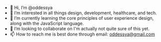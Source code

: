 - 👋 Hi, I’m @oddessya
- 👀 I’m interested in all things design, development, healthcare, and tech.
- 🌱 I’m currently learning the core principles of user experience design, along with the JavaScript language.
- 💞️ I’m looking to collaborate on I'm actually not quite sure of this yet. 
- 📫 How to reach me is best done through email: oddessya@gmail.com

<!---
oddessya/oddessya is a ✨ special ✨ repository because its `README.md` (this file) appears on your GitHub profile.
You can click the Preview link to take a look at your changes.
--->
